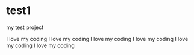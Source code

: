 # test1
my test project


I love my coding
I love my coding
I love my coding
I love my coding
I love my coding
I love my coding
